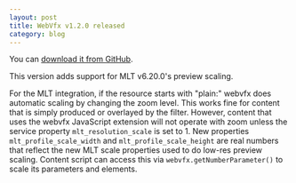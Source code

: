 ```yaml
---
layout: post
title: WebVfx v1.2.0 released
category: blog
---
```

You can [download it from GitHub](https://github.com/mltframework/webvfx/releases/tag/1.2.0).

This version adds support for MLT v6.20.0's preview scaling.

For the MLT integration, if the resource starts with "plain:" webvfx does
automatic scaling by changing the zoom level. This works fine for content that
is simply produced or overlayed by the filter. However, content that uses the
webvfx JavaScript extension will not operate with zoom unless the service
property `mlt_resolution_scale` is set to 1. New properties
`mlt_profile_scale_width` and `mlt_profile_scale_height` are real numbers that
reflect the new MLT scale properties used to do low-res preview scaling.
Content script can access this via  `webvfx.getNumberParameter()` to scale its
parameters and elements.

 
